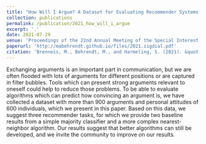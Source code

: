 ```yaml
---
title: "How Will I Argue? A Dataset for Evaluating Recommender Systems for Argumentations"
collection: publications
permalink: /publication/2021_how_will_i_argue
excerpt: '.'
date: 2021-07-29
venue: 'Proceedings of the 22nd Annual Meeting of the Special Interest Group on Discourse and Dialogue'
paperurl: 'http://mabehrendt.github.io/files/2021.sigdial.pdf'
citation: 'Brenneis, M., Behrendt, M., and Harmeling, S. (2021). &quot;How Will I Argue? A Dataset for Evaluating Recommender Systems for Argumentations.&quot; In <i>Proceedings of the 22nd Annual Meeting of the Special Interest Group on Discourse and Dialogue</i>, pages 360–367, Singapore and Online. Association for Computational Linguistics.'
---
```


Exchanging arguments is an important part in communication, but we are often flooded with lots of arguments for different positions or are captured in filter bubbles. Tools which can present strong arguments relevant to oneself could help to reduce those problems. To be able to evaluate algorithms which can predict how convincing an argument is, we have collected a dataset with more than 900 arguments and personal attitudes of 600 individuals, which we present in this paper. Based on this data, we suggest three recommender tasks, for which we provide two baseline results from a simple majority classifier and a more complex nearest-neighbor algorithm. Our results suggest that better algorithms can still be developed, and we invite the community to improve on our results.
